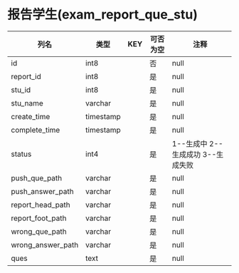 # 报告学生(exam_report_que_stu)
| 列名   | 类型   | KEY  | 可否为空 | 注释   |
| ---- | ---- | ---- | ---- | ---- |
|id|int8||否|null|
|report_id|int8||是|null|
|stu_id|int8||是|null|
|stu_name|varchar||是|null|
|create_time|timestamp||是|null|
|complete_time|timestamp||是|null|
|status|int4||是|1--生成中  2--生成成功  3--生成失败|
|push_que_path|varchar||是|null|
|push_answer_path|varchar||是|null|
|report_head_path|varchar||是|null|
|report_foot_path|varchar||是|null|
|wrong_que_path|varchar||是|null|
|wrong_answer_path|varchar||是|null|
|ques|text||是|null|
